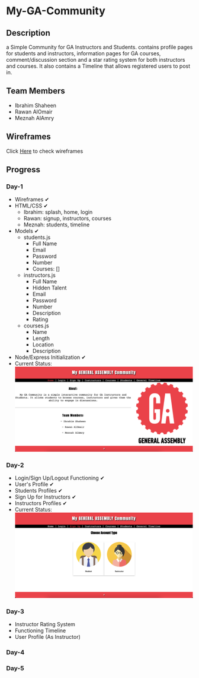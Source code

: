 # My-GA-Community
## Description
a Simple Community for GA Instructors and Students. contains profile pages for students and instructors, information pages for GA courses, comment/discussion section and a star rating system for both instructors and courses. It also contains a Timeline that allows registered users to post in.

## Team Members
- Ibrahim Shaheen
- Rawan AlOmair
- Meznah AlAmry

## Wireframes
Click [Here](./assets/wireframes/README.md) to check wireframes

## Progress

### Day-1
- Wireframes ✔︎
- HTML/CSS ✔︎
    * Ibrahim: splash, home, login
    * Rawan: signup, instructors, courses
    * Meznah: students, timeline
- Models ✔︎
    * students.js
        * Full Name
        * Email
        * Password
        * Number
        * Courses: []
    * instructors.js
        * Full Name
        * Hidden Talent
        * Email
        * Password
        * Number
        * Description
        * Rating
    * courses.js
        * Name
        * Length
        * Location
        * Description
- Node/Express Initialization ✔︎
- Current Status:
![URL](./assets/progress/day-1.png)

### Day-2
- Login/Sign Up/Logout Functioning ✔︎
- User's Profile ✔︎
- Students Profiles ✔︎
- Sign Up for Instructors ✔︎
- Instructors Profiles ✔︎
- Current Status:
![URL](./assets/progress/day-2.png)

### Day-3
- Instructor Rating System
- Functioning Timeline
- User Profile (As Instructor)
### Day-4

### Day-5
